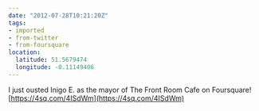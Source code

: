 ```yaml
---
date: "2012-07-28T10:21:20Z"
tags:
- imported
- from-twitter
- from-foursquare
location:
  latitude: 51.5679474
  longitude: -0.11149406
---
```

I just ousted Inigo E. as the mayor of The Front Room Cafe on Foursquare! [https://4sq.com/4ISdWm](https://4sq.com/4ISdWm)
